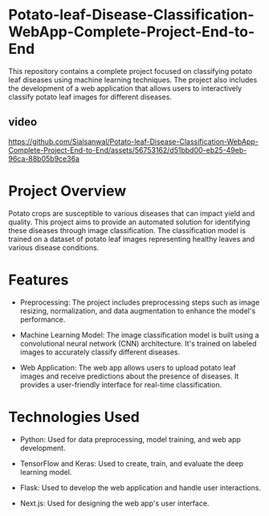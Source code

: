 # Potato-leaf-Disease-Classification-WebApp-Complete-Project-End-to-End
This repository contains a complete project focused on classifying potato leaf diseases using machine learning techniques. The project also includes the development of a web application that allows users to interactively classify potato leaf images for different diseases.
## video


https://github.com/Sialsanwal/Potato-leaf-Disease-Classification-WebApp-Complete-Project-End-to-End/assets/56753162/d51bbd00-eb25-49eb-96ca-88b05b9ce36a

# Project Overview
Potato crops are susceptible to various diseases that can impact yield and quality. This project aims to provide an automated solution for identifying these diseases through image classification. The classification model is trained on a dataset of potato leaf images representing healthy leaves and various disease conditions.
# Features
- Preprocessing: The project includes preprocessing steps such as image resizing, normalization, and data augmentation to enhance the model's performance.

- Machine Learning Model: The image classification model is built using a convolutional neural network (CNN) architecture. It's trained on labeled images to accurately classify different diseases.

- Web Application: The web app allows users to upload potato leaf images and receive predictions about the presence of diseases. It provides a user-friendly interface for real-time classification.
# Technologies Used
- Python: Used for data preprocessing, model training, and web app development.

- TensorFlow and Keras: Used to create, train, and evaluate the deep learning model.

- Flask: Used to develop the web application and handle user interactions.

- Next.js: Used for designing the web app's user interface.
